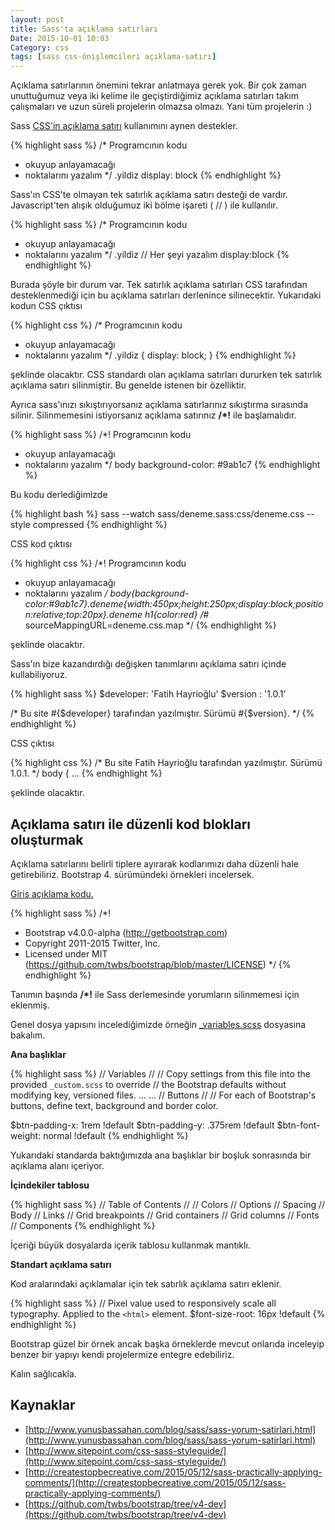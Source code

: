 ```yaml
---
layout: post
title: Sass'ta açıklama satırları
Date: 2015-10-01 10:03
Category: css
tags: [sass css-önişlemcileri açıklama-satırı]
---
```


Açıklama satırlarının önemini tekrar anlatmaya gerek yok. Bir çok zaman unuttuğumuz veya iki kelime ile geçiştirdiğimiz açıklama satırları takım çalışmaları ve uzun süreli projelerin olmazsa olmazı. Yani tüm projelerin :)

Sass [CSS'in açıklama satırı](https://fatihhayrioglu.com/css-yorum-kodu-ekleme/) kullanımını aynen destekler.

{% highlight sass %}
/* Programcının kodu 
 * okuyup anlayamacağı 
 * noktalarını yazalım */
.yildiz
    display: block
{% endhighlight %}

Sass'ın CSS'te olmayan tek satırlık açıklama satırı desteği de vardır. Javascript'ten alışık olduğumuz iki bölme işareti ( // ) ile kullanılır.

{% highlight sass %}
/* Programcının kodu 
 * okuyup anlayamacağı 
 * noktalarını yazalım */
.yildiz
    // Her şeyi yazalım
    display:block
{% endhighlight %}
    
Burada şöyle bir durum var. Tek satırlık açıklama satırları CSS tarafından desteklenmediği için bu açıklama satırları derlenince silinecektir. Yukarıdaki kodun CSS çıktısı

{% highlight css %}
/* Programcının kodu
 * okuyup anlayamacağı 
 * noktalarını yazalım */
.yildiz {
  display: block;
}
{% endhighlight %}

şeklinde olacaktır. CSS standardı olan açıklama satırları dururken tek satırlık açıklama satırı silinmiştir. Bu genelde istenen bir özelliktir. 

Ayrıca sass'ınızı sıkıştırıyorsanız açıklama satırlarınız sıkıştırma sırasında silinir. Silinmemesini istiyorsanız açıklama satırınız **/*!** ile başlamalıdır.

{% highlight sass %}
/*! Programcının kodu
 * okuyup anlayamacağı 
 * noktalarını yazalım */
body
  background-color: #9ab1c7
{% endhighlight %}

Bu kodu derlediğimizde 

{% highlight bash %}
sass --watch sass/deneme.sass:css/deneme.css --style compressed
{% endhighlight %}

CSS kod çıktısı

{% highlight css %}
/*! Programcının kodu
 * okuyup anlayamacağı 
 * noktalarını yazalım */ body{background-color:#9ab1c7}.deneme{width:450px;height:250px;display:block;position:relative;top:20px}.deneme h1{color:red}
/*# sourceMappingURL=deneme.css.map */
{% endhighlight %}

şeklinde olacaktır.

Sass'ın bize kazandırdığı değişken tanımlarını açıklama satırı içinde kullabiliyoruz. 

{% highlight sass %}
$developer: 'Fatih Hayrioğlu'
$version : '1.0.1'

/* Bu site #{$developer} tarafından yazılmıştır. Sürümü #{$version}. */
{% endhighlight %}

CSS çıktısı

{% highlight css %}
/* Bu site Fatih Hayrioğlu tarafından yazılmıştır. Sürümü 1.0.1. */
body {
...
{% endhighlight %}

şeklinde olacaktır.

## Açıklama satırı ile düzenli kod blokları oluşturmak

Açıklama satırlarını belirli tiplere ayırarak kodlarımızı daha düzenli hale getirebiliriz. Bootstrap 4. sürümündeki örnekleri incelersek.

[Giriş açıklama kodu.](https://github.com/twbs/bootstrap/blob/v4-dev/scss/bootstrap.scss) 

{% highlight sass %}
/*!
 * Bootstrap v4.0.0-alpha (http://getbootstrap.com)
 * Copyright 2011-2015 Twitter, Inc.
 * Licensed under MIT (https://github.com/twbs/bootstrap/blob/master/LICENSE)
 */
{% endhighlight %}

Tanımın başında **/*!** ile Sass derlemesinde yorumların silinmemesi için eklenmiş.

Genel dosya yapısını incelediğimizde örneğin [_variables.scss](https://raw.githubusercontent.com/twbs/bootstrap/v4-dev/scss/_variables.scss) dosyasına bakalım.

**Ana başlıklar**

{% highlight sass %}
// Variables
//
// Copy settings from this file into the provided `_custom.scss` to override
// the Bootstrap defaults without modifying key, versioned files.
...
...
// Buttons
//
// For each of Bootstrap's buttons, define text, background and border color.

$btn-padding-x: 1rem !default
$btn-padding-y: .375rem !default
$btn-font-weight: normal !default
{% endhighlight %}
    
Yukarıdaki standarda baktığımızda ana başlıklar bir boşluk sonrasında bir açıklama alanı içeriyor.

**İçindekiler tablosu**

{% highlight sass %}
// Table of Contents
//
// Colors
// Options
// Spacing
// Body
// Links
// Grid breakpoints
// Grid containers
// Grid columns
// Fonts
// Components
{% endhighlight %}

İçeriği büyük dosyalarda içerik tablosu kullanmak mantıklı.

**Standart açıklama satırı**

Kod aralarındaki açıklamalar için tek satırlık açıklama satırı eklenir.

{% highlight sass %}
// Pixel value used to responsively scale all typography. Applied to the `<html>` element.
$font-size-root: 16px !default
{% endhighlight %}

Bootstrap güzel bir örnek ancak başka örneklerde mevcut onlarıda inceleyip benzer bir yapıyı kendi projelermize entegre edebiliriz.

Kalın sağlıcakla.

## Kaynaklar

 - [http://www.yunusbassahan.com/blog/sass/sass-yorum-satirlari.html](http://www.yunusbassahan.com/blog/sass/sass-yorum-satirlari.html)
 - [http://www.sitepoint.com/css-sass-styleguide/](http://www.sitepoint.com/css-sass-styleguide/)
 - [http://createstopbecreative.com/2015/05/12/sass-practically-applying-comments/](http://createstopbecreative.com/2015/05/12/sass-practically-applying-comments/)
 - [https://github.com/twbs/bootstrap/tree/v4-dev](https://github.com/twbs/bootstrap/tree/v4-dev)